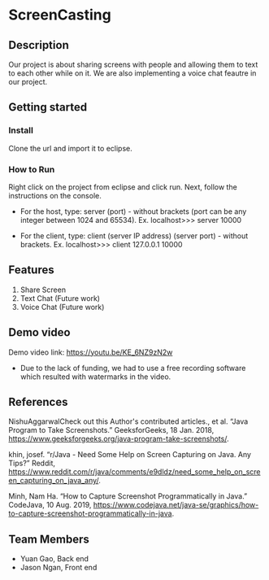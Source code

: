 # ScreenCasting

## Description

Our project is about sharing screens with people and allowing them to text to each other while on it. We are also implementing a voice chat feautre in our project. 

## Getting started

### Install
Clone the url and import it to eclipse.


### How to Run

Right click on the project from eclipse and click run.
Next, follow the instructions on the console.

* For the host, type: server (port) - without brackets (port can be any integer between 1024 and 65534).	Ex. localhost>>> server 10000
 	
* For the client, type: client (server IP address) (server port) - without brackets.	Ex. localhost>>> client 127.0.0.1 10000

## Features 

1. Share Screen
2. Text Chat (Future work)
3. Voice Chat (Future work)

## Demo video

Demo video link: https://youtu.be/KE_6NZ9zN2w
* Due to the lack of funding, we had to use a free recording software which resulted with watermarks in the video.

## References

NishuAggarwalCheck out this Author's contributed articles., et al. “Java Program to Take Screenshots.” GeeksforGeeks, 18 Jan. 2018, https://www.geeksforgeeks.org/java-program-take-screenshots/.

khin, josef. “r/Java - Need Some Help on Screen Capturing on Java. Any Tips?” Reddit, https://www.reddit.com/r/java/comments/e9dldz/need_some_help_on_screen_capturing_on_java_any/.

Minh, Nam Ha. “How to Capture Screenshot Programmatically in Java.” CodeJava, 10 Aug. 2019, https://www.codejava.net/java-se/graphics/how-to-capture-screenshot-programmatically-in-java.

## Team Members

* Yuan Gao, Back end
* Jason Ngan, Front end
